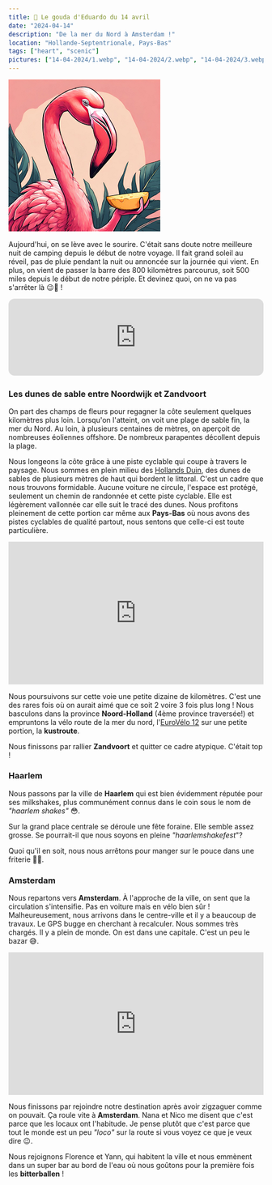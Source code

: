 ```yaml
---
title: 🧀 Le gouda d'Eduardo du 14 avril
date: "2024-04-14"
description: "De la mer du Nord à Amsterdam !"
location: "Hollande-Septentrionale, Pays-Bas"
tags: ["heart", "scenic"]
pictures: ["14-04-2024/1.webp", "14-04-2024/2.webp", "14-04-2024/3.webp", "14-04-2024/4.webp", "14-04-2024/5.webp", "14-04-2024/6.webp", "14-04-2024/7.webp", "14-04-2024/8.webp", "14-04-2024/9.webp"]
---
```


![Gouda d'Eduardo](../gouda_eduardo.png)

Aujourd'hui, on se lève avec le sourire. C'était sans doute notre meilleure nuit de camping depuis le début de notre voyage. Il fait grand soleil au réveil, pas de pluie pendant la nuit ou annoncée sur la journée qui vient. En plus, on vient de passer la barre des 800 kilomètres parcourus, soit 500 miles depuis le début de notre périple. Et devinez quoi, on ne va pas s'arrêter là 😉💪 !

<iframe style="border-radius:12px" src="https://open.spotify.com/embed/track/67iAlVNDDdddxqSD2EZhFs?utm_source=generator" width="100%" height="152" frameBorder="0" allow="autoplay; clipboard-write; encrypted-media; picture-in-picture" loading="lazy"></iframe>


### Les dunes de sable entre Noordwijk et Zandvoort
On part des champs de fleurs pour regagner la côte seulement quelques kilomètres plus loin. Lorsqu'on l'atteint, on voit une plage de sable fin, la mer du Nord. Au loin, à plusieurs centaines de mètres, on aperçoit de nombreuses éoliennes offshore. De nombreux parapentes décollent depuis la plage.

Nous longeons la côte grâce à une piste cyclable qui coupe à travers le paysage. Nous sommes en plein milieu des [Hollands Duin](https://www.staatsbosbeheer.nl/uit-in-de-natuur/locaties/hollands-duin), des dunes de sables de plusieurs mètres de haut qui bordent le littoral. C'est un cadre que nous trouvons formidable. Aucune voiture ne circule, l'espace est protégé, seulement un chemin de randonnée et cette piste cyclable. Elle est légèrement vallonnée car elle suit le tracé des dunes. Nous profitons pleinement de cette portion car même aux **Pays-Bas** où nous avons des pistes cyclables de qualité partout, nous sentons que celle-ci est toute particulière. 

<div style="width: 100%; height: 0; position: relative; padding-bottom: 56%;"><iframe src="https://giphy.com/embed/9hEZaVdGkpZte" style="top: 0; left: 0; width: 100%; height: 100%; position: absolute; border: 0;" allowfullscreen scrolling="no" allow="encrypted-media;" class="giphy-embed"></iframe></div>

Nous poursuivons sur cette voie une petite dizaine de kilomètres. C'est une des rares fois où on aurait aimé que ce soit 2 voire 3 fois plus long ! Nous basculons dans la province **Noord-Holland** (4ème province traversée!) et empruntons la vélo route de la mer du nord, l'[EuroVélo 12](https://fr.eurovelo.com/ev12/netherlands) sur une petite portion, la **kustroute**.

Nous finissons par rallier **Zandvoort** et quitter ce cadre atypique. C'était top !

### Haarlem
Nous passons par la ville de **Haarlem** qui est bien évidemment réputée pour ses milkshakes, plus communément connus dans le coin sous le nom de *"haarlem shakes"* 😳.

Sur la grand place centrale se déroule une fête foraine. Elle semble assez grosse. Se pourrait-il que nous soyons en pleine *"haarlemshakefest*"?

Quoi qu'il en soit, nous nous arrêtons pour manger sur le pouce dans une friterie 🍟😋.

### Amsterdam
Nous repartons vers **Amsterdam**. À l'approche de la ville, on sent que la circulation s'intensifie. Pas en voiture mais en vélo bien sûr ! Malheureusement, nous arrivons dans le centre-ville et il y a beaucoup de travaux. Le GPS bugge en cherchant à recalculer. Nous sommes très chargés. Il y a plein de monde. On est dans une capitale. C'est un peu le bazar 😅.

<div style="width: 100%; height: 0; position: relative; padding-bottom: 56%;"><iframe src="https://giphy.com/embed/T2bDC7TBZfdJAqNCSh" style="top: 0; left: 0; width: 100%; height: 100%; position: absolute; border: 0;" allowfullscreen scrolling="no" allow="encrypted-media;" class="giphy-embed"></iframe></div>

Nous finissons par rejoindre notre destination après avoir zigzaguer comme on pouvait. Ça roule vite à **Amsterdam**. Nana et Nico me disent que c'est parce que les locaux ont l'habitude. Je pense plutôt que c'est parce que tout le monde est un peu *"loco"* sur la route si vous voyez ce que je veux dire 😉.

Nous rejoignons Florence et Yann, qui habitent la ville et nous emmènent dans un super bar au bord de l'eau où nous goûtons pour la première fois les **bitterballen** ! 
